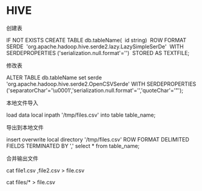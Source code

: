 # HIVE

创建表

IF NOT EXISTS
 CREATE TABLE db.tableName(
​            id string)
​            ROW FORMAT SERDE 
​            'org.apache.hadoop.hive.serde2.lazy.LazySimpleSerDe' 
​            WITH SERDEPROPERTIES ('serialization.null.format'='') 
​            STORED AS TEXTFILE;

修改表

ALTER TABLE db.tableName
set serde 'org.apache.hadoop.hive.serde2.OpenCSVSerde'
WITH SERDEPROPERTIES ('separatorChar'='\u0001','serialization.null.format'='','quoteChar'='\"');

本地文件导入

load data local inpath '/tmp/files.csv' into table table_name;

导出到本地文件

insert overwrite local directory '/tmp/files.csv' ROW FORMAT DELIMITED FIELDS TERMINATED BY ',' select * from table_name;

合并输出文件

cat file1.csv ,file2.csv > file.csv

cat files/* > file.csv

